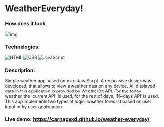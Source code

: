 # WeatherEveryday!
### How does it look
![img](https://carnagexd.github.io/assets/img/weather-everyday.png)

### Technologies:
![HTML](https://img.shields.io/badge/HTML5-E34F26?style=for-the-badge&logo=html5&logoColor=white)
![CSS](https://img.shields.io/badge/CSS3-1572B6?style=for-the-badge&logo=css3&logoColor=white)
![JavaScript](https://img.shields.io/badge/JavaScript-F7DF1E?style=for-the-badge&logo=javascript&logoColor=black)

### Description:
Simple weather app based on pure JavaScript.
A responsive design was developed, that allows to view a weather data on any device.
All displayed data in this application is provided by WeatherBit API. For the today weather, the 'current API' is used, for the rest of days, '16-days API' is used.
This app implements two types of logic: weather forecast based on user input or by user geolocation.

### Live demo: https://carnagexd.github.io/weather-everyday/
